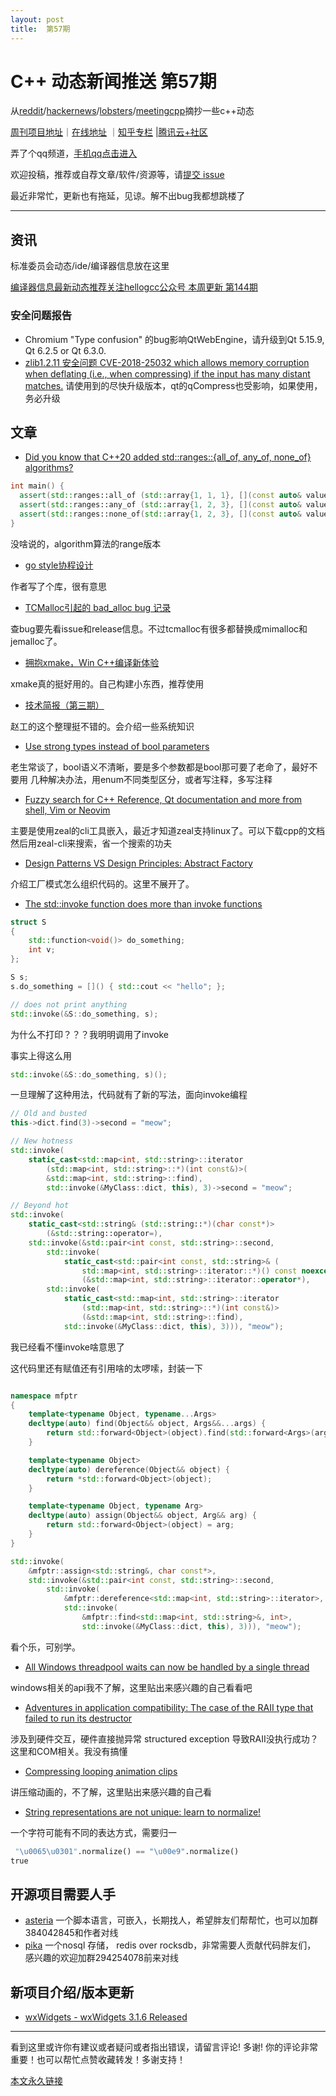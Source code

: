 ```yaml
---
layout: post
title:  第57期
---
```


# C++ 动态新闻推送 第57期

从[reddit](https://www.reddit.com/r/cpp/)/[hackernews](https://news.ycombinator.com/)/[lobsters](https://lobste.rs/)/[meetingcpp](https://www.meetingcpp.com/blog/blogroll/items/Meeting-Cpp-Blogroll-324.html)摘抄一些c++动态

[周刊项目地址](https://github.com/wanghenshui/cppweeklynews)｜[在线地址](https://wanghenshui.github.io/cppweeklynews/) ｜[知乎专栏](https://www.zhihu.com/column/jieyaren) |[腾讯云+社区](https://cloud.tencent.com/developer/column/92884)

弄了个qq频道，[手机qq点击进入](https://qun.qq.com/qqweb/qunpro/share?_wv=3&_wwv=128&inviteCode=xzjHQ&from=246610&biz=ka)

欢迎投稿，推荐或自荐文章/软件/资源等，请[提交 issue](https://github.com/wanghenshui/cppweeklynews/issues)

最近非常忙，更新也有拖延，见谅。解不出bug我都想跳楼了

---

## 资讯

标准委员会动态/ide/编译器信息放在这里

[编译器信息最新动态推荐关注hellogcc公众号 本周更新  第144期](https://github.com/hellogcc/osdt-weekly/blob/master/weekly-2022/2022-04-06.md)

### 安全问题报告

- Chromium "Type confusion" 的bug影响QtWebEngine，请升级到Qt 5.15.9, Qt 6.2.5 or Qt 6.3.0.
- [zlib1.2.11 安全问题 CVE-2018-25032 which allows memory corruption when deflating (i.e., when compressing) if the input has many distant matches.](https://github.com/madler/zlib/issues/605)
请使用到的尽快升级版本，qt的qCompress也受影响，如果使用，务必升级


## 文章

- [Did you know that C++20 added std::ranges::{all_of, any_of, none_of} algorithms?](https://github.com/QuantlabFinancial/cpp_tip_of_the_week/blob/master/272.md)


```c++
int main() {
  assert(std::ranges::all_of (std::array{1, 1, 1}, [](const auto& value) { return value == 1; }));
  assert(std::ranges::any_of (std::array{1, 2, 3}, [](const auto& value) { return value == 2; }));
  assert(std::ranges::none_of(std::array{1, 2, 3}, [](const auto& value) { return value == 4; }));
}
```

没啥说的，algorithm算法的range版本


- [go style协程设计](https://zhuanlan.zhihu.com/p/492928946)

作者写了个库，很有意思

- [TCMalloc引起的 bad_alloc bug 记录](https://zhuanlan.zhihu.com/p/491970556)

查bug要先看issue和release信息。不过tcmalloc有很多都替换成mimalloc和jemalloc了。

- [拥抱xmake，Win C++编译新体验](https://zhuanlan.zhihu.com/p/492035106)

xmake真的挺好用的。自己构建小东西，推荐使用

- [技术简报（第三期）](https://zhuanlan.zhihu.com/p/490430775)

赵工的这个整理挺不错的。会介绍一些系统知识

- [Use strong types instead of bool parameters](https://www.sandordargo.com/blog/2022/04/06/use-strong-types-instead-booleans)

老生常谈了，bool语义不清晰，要是多个参数都是bool那可要了老命了，最好不要用
几种解决办法，用enum不同类型区分，或者写注释，多写注释

- [Fuzzy search for C++ Reference, Qt documentation and more from shell, Vim or Neovim](https://cukic.co/2022/04/02/fuzzy-search-documentation/)

主要是使用zeal的cli工具嵌入，最近才知道zeal支持linux了。可以下载cpp的文档然后用zeal-cli来搜索，省一个搜索的功夫

- [Design Patterns VS Design Principles: Abstract Factory](https://www.fluentcpp.com/2022/04/06/design-patterns-vs-design-principles-abstract-factory/)

介绍工厂模式怎么组织代码的。这里不展开了。

- [The std::invoke function does more than invoke functions](https://devblogs.microsoft.com/oldnewthing/20220401-00/?p=106426)

```c++
struct S
{
    std::function<void()> do_something;
    int v;
};

S s;
s.do_something = []() { std::cout << "hello"; };

// does not print anything
std::invoke(&S::do_something, s);
```
为什么不打印？？？我明明调用了invoke

事实上得这么用
```c++
std::invoke(&S::do_something, s)();
```
一旦理解了这种用法，代码就有了新的写法，面向invoke编程

```c++
// Old and busted
this->dict.find(3)->second = "meow";

// New hotness
std::invoke(
    static_cast<std::map<int, std::string>::iterator
        (std::map<int, std::string>::*)(int const&)>(
        &std::map<int, std::string>::find),
        std::invoke(&MyClass::dict, this), 3)->second = "meow";

// Beyond hot
std::invoke(
    static_cast<std::string& (std::string::*)(char const*)>
        (&std::string::operator=), 
    std::invoke(&std::pair<int const, std::string>::second,
        std::invoke(
            static_cast<std::pair<int const, std::string>& (
                std::map<int, std::string>::iterator::*)() const noexcept>
                (&std::map<int, std::string>::iterator::operator*),
        std::invoke(
            static_cast<std::map<int, std::string>::iterator
                (std::map<int, std::string>::*)(int const&)>
                (&std::map<int, std::string>::find),
            std::invoke(&MyClass::dict, this), 3))), "meow");
```
我已经看不懂invoke啥意思了

这代码里还有赋值还有引用啥的太啰嗦，封装一下

```c++

namespace mfptr
{
    template<typename Object, typename...Args>
    decltype(auto) find(Object&& object, Args&&...args) {
        return std::forward<Object>(object).find(std::forward<Args>(args)...);
    }

    template<typename Object>
    decltype(auto) dereference(Object&& object) {
        return *std::forward<Object>(object);
    }

    template<typename Object, typename Arg>
    decltype(auto) assign(Object&& object, Arg&& arg) {
        return std::forward<Object>(object) = arg;
    }
}

std::invoke(
    &mfptr::assign<std::string&, char const*>, 
    std::invoke(&std::pair<int const, std::string>::second,
        std::invoke(
            &mfptr::dereference<std::map<int, std::string>::iterator>, 
            std::invoke(
                &mfptr::find<std::map<int, std::string>&, int>,
                std::invoke(&MyClass::dict, this), 3))), "meow");
```
看个乐，可别学。

- [All Windows threadpool waits can now be handled by a single thread](https://devblogs.microsoft.com/oldnewthing/20220406-00/?p=106434)

windows相关的api我不了解，这里贴出来感兴趣的自己看看吧


- [Adventures in application compatibility: The case of the RAII type that failed to run its destructor](https://devblogs.microsoft.com/oldnewthing/20220405-00/?p=106432)

涉及到硬件交互，硬件直接抛异常  structured exception 导致RAII没执行成功？这里和COM相关。我没有搞懂


- [Compressing looping animation clips](http://nfrechette.github.io/2022/04/03/anim_compression_looping/)

讲压缩动画的，不了解，这里贴出来感兴趣的自己看

- [String representations are not unique: learn to normalize!](https://lemire.me/blog/2022/04/05/string-representations-are-not-unique-learn-to-normalize/)

一个字符可能有不同的表达方式，需要归一
```python
 "\u0065\u0301".normalize() == "\u00e9".normalize()
true
```


## 开源项目需要人手

- [asteria](https://github.com/lhmouse/asteria) 一个脚本语言，可嵌入，长期找人，希望胖友们帮帮忙，也可以加群384042845和作者对线
- [pika](https://github.com/OpenAtomFoundation/pika) 一个nosql 存储， redis over rocksdb，非常需要人贡献代码胖友们， 感兴趣的欢迎加群294254078前来对线

## 新项目介绍/版本更新

- [wxWidgets - wxWidgets 3.1.6 Released](https://www.wxwidgets.org/news/2022/04/wxwidgets-3.1.6-released/)

---

看到这里或许你有建议或者疑问或者指出错误，请留言评论! 多谢!  你的评论非常重要！也可以帮忙点赞收藏转发！多谢支持！

[本文永久链接](https://wanghenshui.github.io/cppweeklynews/posts/057.html)
